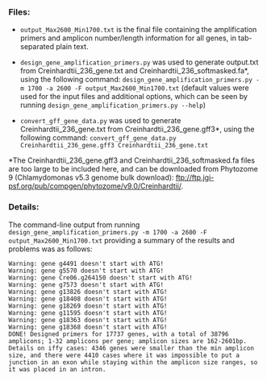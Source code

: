 ### Files:

* `output_Max2600_Min1700.txt` is the final file containing the amplification primers and amplicon number/length information for all genes, in tab-separated plain text.

* `design_gene_amplification_primers.py` was used to generate output.txt from Creinhardtii_236_gene.txt and Creinhardtii_236_softmasked.fa*, using the following command: `design_gene_amplification_primers.py -m 1700 -a 2600 -F output_Max2600_Min1700.txt` (default values were used for the input files and additional options, which can be seen by running `design_gene_amplification_primers.py --help`)

* `convert_gff_gene_data.py` was used to generate Creinhardtii_236_gene.txt from Creinhardtii_236_gene.gff3*, using the following command: `convert_gff_gene_data.py Creinhardtii_236_gene.gff3 Creinhardtii_236_gene.txt`

*The Creinhardtii_236_gene.gff3 and Creinhardtii_236_softmasked.fa files are too large to be included here, and can be downloaded from Phytozome 9 (Chlamydomonas v5.3 genome bulk download): ftp://ftp.jgi-psf.org/pub/compgen/phytozome/v9.0/Creinhardtii/.

### Details:

The command-line output from running `design_gene_amplification_primers.py -m 1700 -a 2600 -F output_Max2600_Min1700.txt` providing a summary of the results and problems was as follows:

    Warning: gene g4491 doesn't start with ATG!
    Warning: gene g5570 doesn't start with ATG!
    Warning: gene Cre06.g264150 doesn't start with ATG!
    Warning: gene g7573 doesn't start with ATG!
    Warning: gene g13826 doesn't start with ATG!
    Warning: gene g18408 doesn't start with ATG!
    Warning: gene g18269 doesn't start with ATG!
    Warning: gene g11595 doesn't start with ATG!
    Warning: gene g18363 doesn't start with ATG!
    Warning: gene g18368 doesn't start with ATG!
    DONE! Designed primers for 17737 genes, with a total of 38796 amplicons; 1-32 amplicons per gene; amplicon sizes are 162-2601bp.
    Details on iffy cases: 4346 genes were smaller than the min amplicon size, and there were 4410 cases where it was impossible to put a junction in an exon while staying within the amplicon size ranges, so it was placed in an intron.
